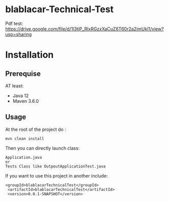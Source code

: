 # blablacar-Technical-Test

Pdf test: https://drive.google.com/file/d/1l3tjP_RlxRGzxXaCuZ6T60r2a2imUkl1/view?usp=sharing

# Installation

## Prerequise

AT least:

- Java 12 
- Maven 3.6.0

## Usage

At the root of the project do :

    mvn clean install
Then you can directly launch class:

```
Application.java 
or
Tests Class like OutpoutApplicationTest.java
```

If you want to use this project in another include:

 ```
 <groupId>blablacarTechnicalTest</groupId>
  <artifactId>blablacarTechnicalTest</artifactId>
  <version>0.0.1-SNAPSHOT</version>
  ```